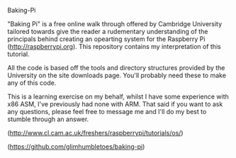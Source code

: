 Baking-Pi 

"Baking Pi" is a free online walk through offered by Cambridge University tailored towards give the reader a rudementary understanding of the principals behind creating an opearting system for the Raspberry Pi (http://raspberrypi.org). This repository contains my interpretation of this tutorial. 

All the code is based off the tools and directory structures provided by the University on the site downloads page. You'll probably need these to make any of this code.

This is a learning exercise on my behalf, whilst I have some experience with x86 ASM, I've previously had none with ARM. That said if you want to ask any questions, please feel free to message me and I'll do my best to stumble through an answer.

(http://www.cl.cam.ac.uk/freshers/raspberrypi/tutorials/os/)

(https://github.com/glimhumbletoes/baking-pi)
